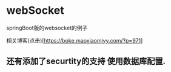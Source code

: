 # webSocket
springBoot版的websocket的例子

相关博客(点击)[https://boke.maoxiaomiyy.com/?p=971]

## 还有添加了securtity的支持 使用数据库配置.
